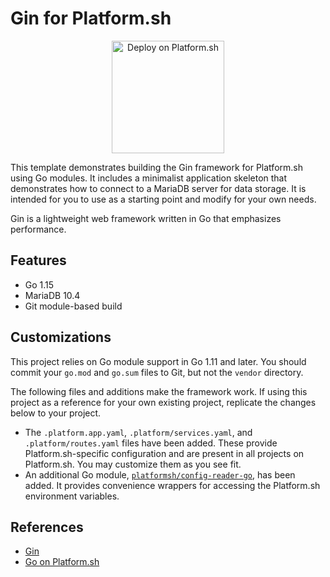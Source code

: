 # Gin for Platform.sh

<p align="center">
<a href="https://console.platform.sh/projects/create-project?template=https://raw.githubusercontent.com/platformsh/template-builder/master/templates/gin/.platform.template.yaml&utm_content=gin&utm_source=github&utm_medium=button&utm_campaign=deploy_on_platform">
    <img src="https://platform.sh/images/deploy/lg-blue.svg" alt="Deploy on Platform.sh" width="180px" />
</a>
</p>

This template demonstrates building the Gin framework for Platform.sh using Go modules.  It includes a minimalist application skeleton that demonstrates how to connect to a MariaDB server for data storage.  It is intended for you to use as a starting point and modify for your own needs.

Gin is a lightweight web framework written in Go that emphasizes performance.

## Features

* Go 1.15
* MariaDB 10.4
* Git module-based build

## Customizations

This project relies on Go module support in Go 1.11 and later.  You should commit your `go.mod` and `go.sum` files to Git, but not the `vendor` directory.

The following files and additions make the framework work.  If using this project as a reference for your own existing project, replicate the changes below to your project.

* The `.platform.app.yaml`, `.platform/services.yaml`, and `.platform/routes.yaml` files have been added.  These provide Platform.sh-specific configuration and are present in all projects on Platform.sh.  You may customize them as you see fit.
* An additional Go module, [`platformsh/config-reader-go`](https://github.com/platformsh/config-reader-go), has been added.  It provides convenience wrappers for accessing the Platform.sh environment variables.

## References

* [Gin](https://gin-gonic.com/)
* [Go on Platform.sh](https://docs.platform.sh/languages/go.html)
